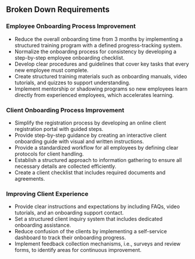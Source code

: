 ## Broken Down Requirements

### Employee Onboarding Process Improvement
- Reduce the overall onboarding time from 3 months by implementing a structured training program with a defined progress-tracking system.
- Normalize the onboarding process for consistency by developing a step-by-step employee onboarding checklist.
- Develop clear procedures and guidelines that cover key tasks that every new employee must complete.
- Create structured training materials such as onboarding manuals, video tutorials, and quizzes to support understanding.
- Implement mentorship or shadowing programs so new employees learn directly from experienced employees, which accelerates learning.

### Client Onboarding Process Improvement
- Simplify the registration process by developing an online client registration portal with guided steps.
- Provide step-by-step guidance by creating an interactive client onboarding guide with visual and written instructions.
- Provide a standardized workflow for all employees by defining clear protocols for client handling.
- Establish a structured approach to information gathering to ensure all necessary details are collected efficiently.
- Create a client checklist that includes required documents and agreements.

### Improving Client Experience
- Provide clear instructions and expectations by including FAQs, video tutorials, and an onboarding support contact.
- Set a structured client inquiry system that includes dedicated onboarding assistance.
- Reduce confusion of the clients by implementing a self-service dashboard to track their onboarding progress.
- Implement feedback collection mechanisms, i.e., surveys and review forms, to identify areas for continuous improvement.